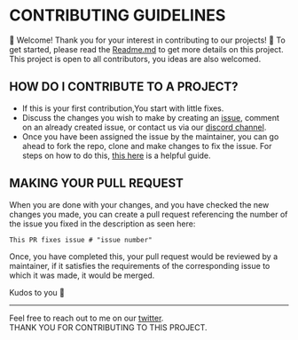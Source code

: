 # CONTRIBUTING GUIDELINES

:tada: Welcome! Thank you for your interest in contributing to our projects! :balloon: To get started, please read the [Readme.md](Readme.md) to get more details on this project.
This project is open to all contributors, you ideas are also welcomed.

## HOW DO I CONTRIBUTE TO A PROJECT?

- If this is your first contribution,You start with little fixes.
- Discuss the changes you wish to make by creating an [issue](https://github.com/EddieJaoudeCommunity/EddieJaoudeCommunity.github.io/issues/new), comment on an already created issue, or contact us via our [discord channel](https://discord.com/invite/jZQs6Wu).
- Once you have been assigned the issue by the maintainer, you can go ahead to fork the repo, clone and make changes to fix the issue. For steps on how to do this, [this here](https://udoka.hashnode.dev/a-beginners-guide-to-open-source-contribution) is a helpful guide.

## MAKING YOUR PULL REQUEST

When you are done with your changes, and you have checked the new changes you made, you can create a pull request referencing the number of the issue you fixed in the description as seen here:
```
This PR fixes issue # "issue number"
```

Once, you have completed this, your pull request would be reviewed by a maintainer, if it satisfies the requirements of the corresponding issue to which it was made, it would be merged.

Kudos to you :balloon:

---

Feel free to reach out to me on our [twitter](https://twitter.com/Udoka_Ugo_). <br>
THANK YOU FOR CONTRIBUTING TO THIS PROJECT.
